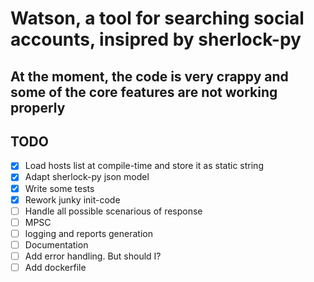 # Watson, a tool for searching social accounts, insipred by sherlock-py

## At the moment, the code is very crappy and some of the core features are not working properly

## TODO

- [X] Load hosts list at compile-time and store it as static string
- [X] Adapt sherlock-py json model
- [X] Write some tests
- [X] Rework junky init-code
- [ ] Handle all possible scenarious of response
- [ ] MPSC
- [ ] logging and reports generation 
- [ ] Documentation
- [ ] Add error handling. But should I?
- [ ] Add dockerfile